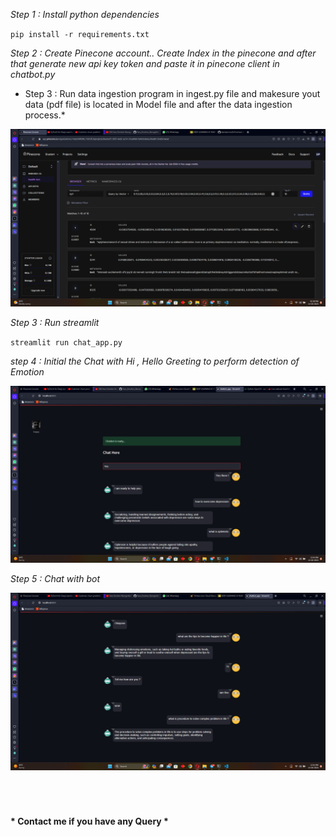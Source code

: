 *Step 1 : Install python dependencies*</br>

`pip install -r requirements.txt`

*Step 2 : Create Pinecone account.. Create Index in the pinecone and after that generate new api key token and paste it in pinecone client in chatbot.py*


* Step 3 : Run data ingestion program in ingest.py file and makesure yout data (pdf file) is located in Model file and after the data ingestion process.*

<img src="https://github.com/danielprinceD/EmoCare/blob/main/Project%20Output/Chatbot%20Integration/pinecone.png" />


*Step 3 : Run streamlit* </br>

`streamlit run chat_app.py`</br>


*step 4 : Initial the Chat with Hi , Hello Greeting to perform detection of Emotion*

<img src="https://github.com/danielprinceD/EmoCare/blob/main/Project%20Output/Chatbot%20Integration/Face%20Detected%20Output.png" />


*Step 5 : Chat with bot* 

<img src="https://github.com/danielprinceD/EmoCare/blob/main/Project%20Output/Chatbot%20Integration/1.png" />

</br>
</br>
</br>
</br>

#### * Contact me if you have any Query *
